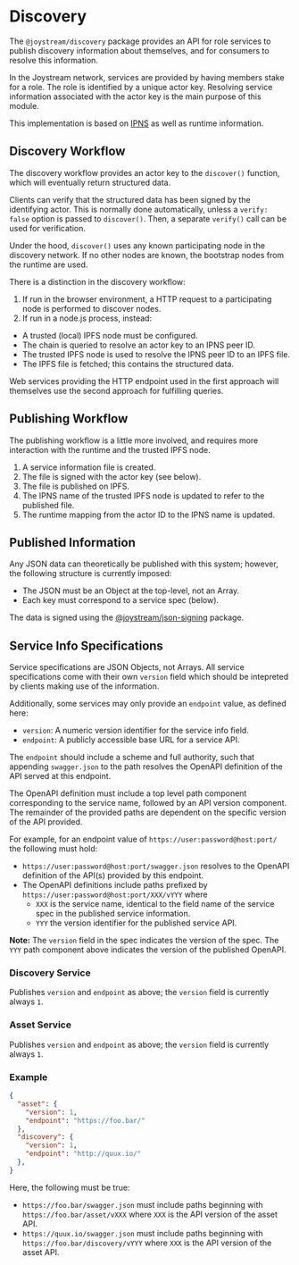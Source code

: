 # Discovery

The `@joystream/discovery` package provides an API for role services to publish
discovery information about themselves, and for consumers to resolve this
information.

In the Joystream network, services are provided by having members stake for a
role. The role is identified by a unique actor key. Resolving service information
associated with the actor key is the main purpose of this module.

This implementation is based on [IPNS](https://docs.ipfs.io/guides/concepts/ipns/)
as well as runtime information.

## Discovery Workflow

The discovery workflow provides an actor key to the `discover()` function, which
will eventually return structured data.

Clients can verify that the structured data has been signed by the identifying
actor. This is normally done automatically, unless a `verify: false` option is
passed to `discover()`. Then, a separate `verify()` call can be used for
verification.

Under the hood, `discover()` uses any known participating node in the discovery
network. If no other nodes are known, the bootstrap nodes from the runtime are
used.

There is a distinction in the discovery workflow:

1. If run in the browser environment, a HTTP request to a participating node
  is performed to discover nodes.
2. If run in a node.js process, instead:
  - A trusted (local) IPFS node must be configured.
  - The chain is queried to resolve an actor key to an IPNS peer ID.
  - The trusted IPFS node is used to resolve the IPNS peer ID to an IPFS
    file.
  - The IPFS file is fetched; this contains the structured data.

Web services providing the HTTP endpoint used in the first approach will
themselves use the second approach for fulfilling queries.

## Publishing Workflow

The publishing workflow is a little more involved, and requires more interaction
with the runtime and the trusted IPFS node.

1. A service information file is created.
1. The file is signed with the actor key (see below).
1. The file is published on IPFS.
1. The IPNS name of the trusted IPFS node is updated to refer to the published
   file.
1. The runtime mapping from the actor ID to the IPNS name is updated.

## Published Information

Any JSON data can theoretically be published with this system; however, the
following structure is currently imposed:

- The JSON must be an Object at the top-level, not an Array.
- Each key must correspond to a service spec (below).

The data is signed using the [@joystream/json-signing](../json-signing/README.md)
package.

## Service Info Specifications

Service specifications are JSON Objects, not Arrays. All service specifications
come with their own `version` field which should be intepreted by clients making
use of the information.

Additionally, some services may only provide an `endpoint` value, as defined
here:

* `version`: A numeric version identifier for the service info field.
* `endpoint`: A publicly accessible base URL for a service API.

The `endpoint` should include a scheme and full authority, such that appending
`swagger.json` to the path resolves the OpenAPI definition of the API served
at this endpoint.

The OpenAPI definition must include a top level path component corresponding
to the service name, followed by an API version component. The remainder of the
provided paths are dependent on the specific version of the API provided.

For example, for an endpoint value of `https://user:password@host:port/` the
following must hold:

- `https://user:password@host:port/swagger.json` resolves to the OpenAPI
  definition of the API(s) provided by this endpoint.
- The OpenAPI definitions include paths prefixed by
  `https://user:password@host:port/XXX/vYYY` where
  - `XXX` is the service name, identical to the field name of the service spec
    in the published service information.
  - `YYY` the version identifier for the published service API.

**Note:** The `version` field in the spec indicates the version of the spec.
The `YYY` path component above indicates the version of the published OpenAPI.

### Discovery Service

Publishes `version` and `endpoint` as above; the `version` field is currently
always `1`.

### Asset Service

Publishes `version` and `endpoint` as above; the `version` field is currently
always `1`.

### Example

```json
{
  "asset": {
    "version": 1,
    "endpoint": "https://foo.bar/"
  },
  "discovery": {
    "version": 1,
    "endpoint": "http://quux.io/"
  },
}
```

Here, the following must be true:

- `https://foo.bar/swagger.json` must include paths beginning with `https://foo.bar/asset/vXXX`
  where `XXX` is the API version of the asset API.
- `https://quux.io/swagger.json` must include paths beginning with `https://foo.bar/discovery/vYYY`
  where `XXX` is the API version of the asset API.
